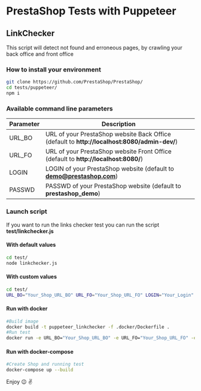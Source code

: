 # PrestaShop Tests with Puppeteer

## LinkChecker
This script will detect not found and erroneous pages, by crawling your back office and front office

### How to install your environment

```bash
git clone https://github.com/PrestaShop/PrestaShop/
cd tests/puppeteer/
npm i
```

### Available command line parameters

| Parameter           | Description      |
|---------------------|----------------- |
| URL_BO              | URL of your PrestaShop website Back Office (default to **http://localhost:8080/admin-dev/**) |
| URL_FO              | URL of your PrestaShop website Front Office (default to **http://localhost:8080/**) |
| LOGIN               | LOGIN of your PrestaShop website (default to **demo@prestashop.com**) |
| PASSWD              | PASSWD of your PrestaShop website (default to **prestashop_demo**) |

### Launch script
If you want to run the links checker test you can run the script **test/linkchecker.js**

#### With default values

```bash
cd test/
node linkchecker.js
```

#### With custom values

```bash
cd test/
URL_BO="Your_Shop_URL_BO" URL_FO="Your_Shop_URL_FO" LOGIN="Your_Login" PASSWD="Your_Password" node linkchecker.js
```

#### Run with docker

```bash
#Build image
docker build -t puppeteer_linkchecker -f .docker/Dockerfile .
#Run test
docker run -e URL_BO="Your_Shop_URL_BO" -e URL_FO="Your_Shop_URL_FO" -e LOGIN="Your_Login" -e PASSWD="Your_Password" --network="host" puppeteer_linkchecker
```

#### Run with docker-compose

```bash
#Create Shop and running test
docker-compose up --build
```

Enjoy :wink: :v:
